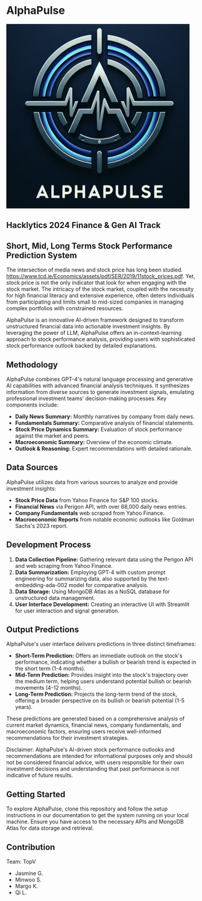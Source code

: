 #  AlphaPulse
![Logo](updatedLogo.png)
## Hacklytics 2024 Finance & Gen AI Track
## Short, Mid, Long Terms Stock Performance Prediction System
The intersection of media news and stock price has long been studied. https://www.tcd.ie/Economics/assets/pdf/SER/2019/11stock_prices.pdf.
Yet, stock price is not the only indicator that look for when engaging with the stock market.
The intricacy of the stock market, coupled with the necessity for high financial literacy and extensive experience, often deters individuals from participating and limits small to mid-sized companies in managing complex portfolios with constrained resources.

AlphaPulse is an innovative AI-driven framework designed to transform unstructured financial data into actionable investment insights. By leveraging the power of LLM, AlphaPulse offers an in-context-learning approach to stock performance analysis, providing users with sophisticated stock performance outlook backed by detailed explanations.

## Methodology

AlphaPulse combines GPT-4's natural language processing and generative AI capabilities with advanced financial analysis techniques. It synthesizes information from diverse sources to generate investment signals, emulating professional investment teams' decision-making processes. Key components include:

- **Daily News Summary:** Monthly narratives by company from daily news.
- **Fundamentals Summary:** Comparative analysis of financial statements.
- **Stock Price Dynamics Summary:** Evaluation of stock performance against the market and peers.
- **Macroeconomic Summary:** Overview of the economic climate.
- **Outlook & Reasoning:** Expert recommendations with detailed rationale.

## Data Sources

AlphaPulse utilizes data from various sources to analyze and provide investment insights:

- **Stock Price Data** from Yahoo Finance for S&P 100 stocks.
- **Financial News** via Perigon API, with over 68,000 daily news entries.
- **Company Fundamentals** web scraped from Yahoo Finance.
- **Macroeconomic Reports** from notable economic outlooks like Goldman Sachs's 2023 report.

## Development Process

1. **Data Collection Pipeline:** Gathering relevant data using the Perigon API and web scraping from Yahoo Finance.
2. **Data Summarization:** Employing GPT-4 with custom prompt engineering for summarizing data, also supported by the text-embedding-ada-002 model for comparative analysis.
3. **Data Storage:** Using MongoDB Atlas as a NoSQL database for unstructured data management.
4. **User Interface Development:** Creating an interactive UI with Streamlit for user interaction and signal generation.

## Output Predictions
AlphaPulse's user interface delivers predictions in three distinct timeframes:

- **Short-Term Prediction:** Offers an immediate outlook on the stock's performance, indicating whether a bullish or bearish trend is expected in the short term (1-4 months).
- **Mid-Term Prediction:** Provides insight into the stock's trajectory over the medium term, helping users understand potential bullish or bearish movements (4-12 months).
- **Long-Term Prediction:** Projects the long-term trend of the stock, offering a broader perspective on its bullish or bearish potential (1-5 years).

These predictions are generated based on a comprehensive analysis of current market dynamics, financial news, company fundamentals, and macroeconomic factors, ensuring users receive well-informed recommendations for their investment strategies.

Disclaimer: AlphaPulse's AI-driven stock performance outlooks and recommendations are intended for informational purposes only and should not be considered financial advice, with users responsible for their own investment decisions and understanding that past performance is not indicative of future results.


## Getting Started

To explore AlphaPulse, clone this repository and follow the setup instructions in our documentation to get the system running on your local machine. Ensure you have access to the necessary APIs and MongoDB Atlas for data storage and retrieval.

## Contribution
Team: TopV 
- Jasmine G.
- Minwoo S.
- Margo K.
- Qi L.



